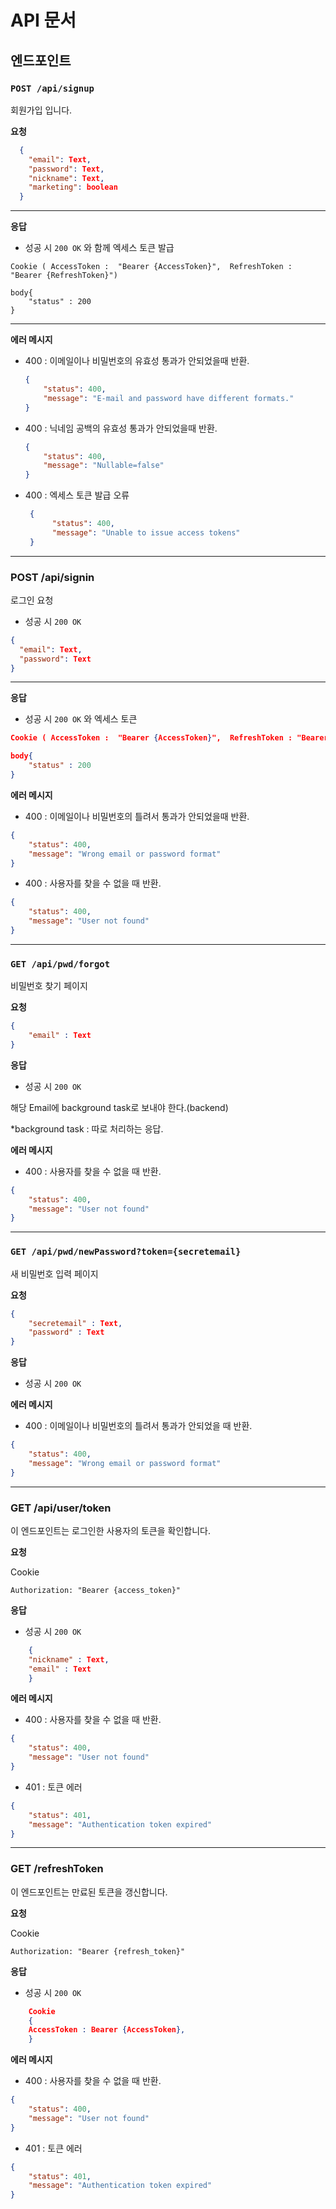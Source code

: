 
# API 문서

## 엔드포인트


### `POST /api/signup`
회원가입 입니다.

**요청**
```json
  {
    "email": Text,
    "password": Text,
    "nickname": Text,
    "marketing": boolean
  }
```
---
**응답**

- 성공 시 `200 OK` 와 함께 엑세스 토큰 발급

```json
Cookie ( AccessToken :  "Bearer {AccessToken}",  RefreshToken : "Bearer {RefreshToken}")

body{
  	"status" : 200	
}

```
---
**에러 메시지**

- 400 : 이메일이나 비밀번호의 유효성 통과가 안되었을때 반환.
    
    ```json
    {
        "status": 400,
        "message": "E-mail and password have different formats."
    }
    ```
    
- 400 : 닉네임 공백의 유효성 통과가 안되었을때 반환.
    
    ```json
    {
        "status": 400,
        "message": "Nullable=false"
    }
    ```
    
- 400 : 엑세스 토큰 발급 오류

  ```json
   {
    	"status": 400,
    	"message": "Unable to issue access tokens"
   }
  ```
---


### POST /api/signin

로그인 요청

- 성공 시 `200 OK`

```json
{
  "email": Text,
  "password": Text
}

```

---

**응답**

- 성공 시 `200 OK` 와 엑세스 토큰

```json
Cookie ( AccessToken :  "Bearer {AccessToken}",  RefreshToken : "Bearer {RefreshToken}")

body{
  	"status" : 200	
}

```

**에러 메시지**

- 400 : 이메일이나 비밀번호의 틀려서 통과가 안되었을때 반환.

```json
{
    "status": 400,
    "message": "Wrong email or password format"
}
```

- 400  : 사용자를 찾을 수 없을 때 반환.

```json
{
    "status": 400,
    "message": "User not found"
}
```
---

### `GET /api/pwd/forgot`

비밀번호 찾기 페이지


**요청**

```json
{
	"email" : Text
}
```

**응답**

- 성공 시 `200 OK`

해당 Email에 background task로 보내야 한다.(backend)

*background task : 따로 처리하는 응답.

**에러 메시지**
- 400 : 사용자를 찾을 수 없을 때 반환.

```json
{
    "status": 400,
    "message": "User not found"
}
```
---
### `GET /api/pwd/newPassword?token={secretemail}`

새 비밀번호 입력 페이지


**요청**

```json
{
	"secretemail" : Text,
	"password" : Text
}
```

**응답**

- 성공 시 `200 OK`

**에러 메시지**

- 400 : 이메일이나 비밀번호의 틀려서 통과가 안되었을 때 반환.

```json
{
    "status": 400,
    "message": "Wrong email or password format"
}
```
---

### GET  /api/user/token
이 엔드포인트는 로그인한 사용자의 토큰을 확인합니다.

**요청**

Cookie 

	Authorization: "Bearer {access_token}"


**응답**

- 성공 시 `200 OK`

```json
    {
  	"nickname" : Text,
	"email" : Text
    }

```


**에러 메시지**

- 400 : 사용자를 찾을 수 없을 때 반환.

```json
{
    "status": 400,
    "message": "User not found"
}
```
- 401 : 토큰 에러

```json
{
    "status": 401,
    "message": "Authentication token expired"
}
```


---

### GET  /refreshToken
이 엔드포인트는 만료된 토큰을 갱신합니다.

**요청**

Cookie

	Authorization: "Bearer {refresh_token}"


**응답**

- 성공 시 `200 OK`

```json
    Cookie
    {
  	AccessToken : Bearer {AccessToken},
    }

```


**에러 메시지**

- 400 : 사용자를 찾을 수 없을 때 반환.

```json
{
    "status": 400,
    "message": "User not found"
}
```
- 401 : 토큰 에러

```json
{
    "status": 401,
    "message": "Authentication token expired"
}
```




